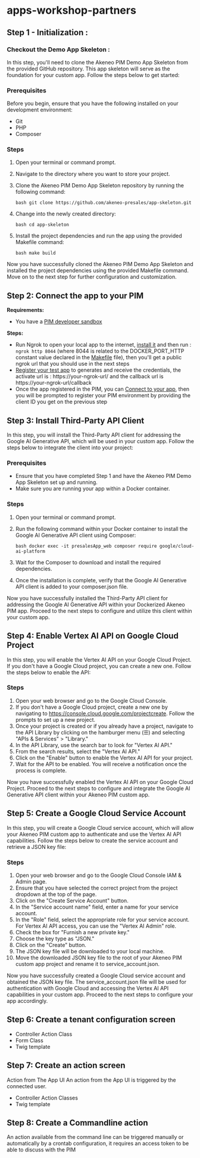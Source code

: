# apps-workshop-partners

## Step 1 - Initialization : 

### Checkout the Demo App Skeleton :
In this step, you'll need to clone the Akeneo PIM Demo App Skeleton from the provided GitHub repository. This app skeleton will serve as the foundation for your custom app. Follow the steps below to get started:

### Prerequisites

Before you begin, ensure that you have the following installed on your development environment:

* Git
* PHP
* Composer

### Steps

1. Open your terminal or command prompt.
2. Navigate to the directory where you want to store your project.
3. Clone the Akeneo PIM Demo App Skeleton repository by running the following command:

    ``bash
    git clone https://github.com/akeneo-presales/app-skeleton.git
    ``


4. Change into the newly created directory:

    ``bash
    cd app-skeleton
    ``


5. Install the project dependencies and run the app using the provided Makefile command:

    ``bash
    make build
    ``

Now you have successfully cloned the Akeneo PIM Demo App Skeleton and installed the project dependencies using the provided Makefile command. Move on to the next step for further configuration and customization.

## Step 2: Connect the app to your PIM

**Requirements:**
- You have a [PIM developer sandbox](https://api.akeneo.com/apps/overview.html#app-developer-starter-kit)

**Steps:**
- Run Ngrok to open your local app to the internet, [install it](https://ngrok.com/download) and then run : ``ngrok http 8044`` (where 8044 is related to the DOCKER_PORT_HTTP constant value declared in the [Makefile](https://github.com/akeneo-presales/app-skeleton/blob/main/Makefile#L13) file), then you'll get a public ngrok url that you should use in the next steps
- [Register your test app](https://api.akeneo.com/tutorials/how-to-get-your-app-token.html#step-3-declare-your-local-app-as-a-custom-app-in-your-sandbox-to-generate-credentials) to generates and receive the credentials, the activate url is : https://your-ngrok-url/ and the callback url is https://your-ngrok-url/callback
- Once the app registered in the PIM, you can [Connect to your app](https://api.akeneo.com/tutorials/how-to-get-your-app-token.html#step-4-run-your-local-app), then you will be prompted to register your PIM environment by providing the client ID you get on the previous step


## Step 3: Install Third-Party API Client

In this step, you will install the Third-Party API client for addressing the Google AI Generative API, which will be used in your custom app. Follow the steps below to integrate the client into your project:

### Prerequisites

* Ensure that you have completed Step 1 and have the Akeneo PIM Demo App Skeleton set up and running.
* Make sure you are running your app within a Docker container.

### Steps

1. Open your terminal or command prompt.
2. Run the following command within your Docker container to install the Google AI Generative API client using Composer:

    ``bash
    docker exec -it presalesApp_web composer require google/cloud-ai-platform
    ``


1. Wait for the Composer to download and install the required dependencies.
2. Once the installation is complete, verify that the Google AI Generative API client is added to your composer.json file.

Now you have successfully installed the Third-Party API client for addressing the Google AI Generative API within your Dockerized Akeneo PIM app. Proceed to the next steps to configure and utilize this client within your custom app.


## Step 4: Enable Vertex AI API on Google Cloud Project

In this step, you will enable the Vertex AI API on your Google Cloud Project. If you don't have a Google Cloud project, you can create a new one. Follow the steps below to enable the API:

### Steps

1. Open your web browser and go to the Google Cloud Console.
2. If you don't have a Google Cloud project, create a new one by navigating to https://console.cloud.google.com/projectcreate. Follow the prompts to set up a new project.
3. Once your project is created or if you already have a project, navigate to the API Library by clicking on the hamburger menu (☰) and selecting "APIs & Services" > "Library."
4. In the API Library, use the search bar to look for "Vertex AI API."
5. From the search results, select the "Vertex AI API."
6. Click on the "Enable" button to enable the Vertex AI API for your project.
7. Wait for the API to be enabled. You will receive a notification once the process is complete.

Now you have successfully enabled the Vertex AI API on your Google Cloud Project. Proceed to the next steps to configure and integrate the Google AI Generative API client within your Akeneo PIM custom app.


## Step 5: Create a Google Cloud Service Account

In this step, you will create a Google Cloud service account, which will allow your Akeneo PIM custom app to authenticate and use the Vertex AI API capabilities. Follow the steps below to create the service account and retrieve a JSON key file:

### Steps

1. Open your web browser and go to the Google Cloud Console IAM & Admin page.
2. Ensure that you have selected the correct project from the project dropdown at the top of the page.
3. Click on the "Create Service Account" button.
4. In the "Service account name" field, enter a name for your service account.
5. In the "Role" field, select the appropriate role for your service account. For Vertex AI API access, you can use the "Vertex AI Admin" role.
6. Check the box for "Furnish a new private key."
7. Choose the key type as "JSON."
8. Click on the "Create" button.
9. The JSON key file will be downloaded to your local machine.
10. Move the downloaded JSON key file to the root of your Akeneo PIM custom app project and rename it to service_account.json.

Now you have successfully created a Google Cloud service account and obtained the JSON key file. 
The service_account.json file will be used for authentication with Google Cloud and accessing the Vertex AI API capabilities in your custom app. 
Proceed to the next steps to configure your app accordingly.

## Step 6: Create a tenant configuration screen
- Controller Action Class
- Form Class
- Twig template

## Step 7: Create an action screen
Action from The App UI
An action from the App UI is triggered by the connected user.

- Controller Action Classes
- Twig template


## Step 8: Create a Commandline action

An action available from the command line can be triggered manually or automatically by a crontab configuration, it requires an access token to be able to discuss with the PIM


